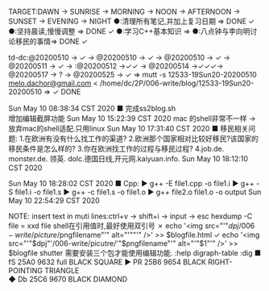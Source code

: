 TARGET:DAWN → SUNRISE → MORNING → NOON → AFTERNOON → SUNSET → EVENING → NIGHT
●:清理所有笔记,并加上复习日期 ⇒ DONE ✓
●:坚持晨读,慢慢调整 ⇒ DONE ✓ 
●:学习C++基本知识 ⇒ 
●:八点钟与李向明讨论移民的事情⇒ DONE ✓

td-dc:@20200510 → ✓ → @20200510 → ✓ → @20200510 → ✓ → @20200511 → ✓ → 
    :@20200512 →✓✓ → @20200514 →✓✓✓→ @20200517 → ? → @20200525 → ✓ ⇒ 
mutt -s 12533-19Sun20-20200510 melo.dachor@gmail.com < /home/dc/2P/006-write/blog/12533-19Sun20-20200510 ⇒ ✓ DONE


Sun May 10 08:38:34 CST 2020
    ■ 完成ss2blog.sh        
    增加编辑截屏功能
Sun May 10 15:22:39 CST 2020
    mac 的shell非常不一样 → 放弃mac的shell适配.只用linux
Sun May 10 17:31:40 CST 2020
    ■ 移民相关问题:
        1.在欧洲有没有什么找工作的渠道?
        2.欧洲那个国家相对比较好移民?该国家的移民条件是怎么样的?
        3.你在欧洲找工作的过程与移民过程?
        4.job.de. monster.de. 领英. dolc.德国日线,开元网.kaiyuan.info. 
Sun May 10 18:12:10 CST 2020


Sun May 10 18:28:02 CST 2020
    ■ Cpp:
        ▶ g++ -E file1.cpp -o file1.i
        ▶ g++ -S file1.i -o file1.s
        ▶ g++ -c file1.s -o file1.o
        ▶ g++ file2.o file1.o -o output
Sun May 10 22:54:29 CST 2020
        

NOTE:
    insert text in muti lines:ctrl+v -> shift+i -> input -> esc
    hexdump -C file = xxd file
    shell在引用值时,最好使用双引号
    ✗ echo '<img src="'"$dpj/006-write/picture/$pngfilename"'" alt="'""'" />' >> $blogfile.html
    ✓ echo '<img src="'"$dpj"'/006-write/picutre/'"$pngfilename"'" alt="'"$1"'" />' >> $blogfile
    shutter 需要安装三个包才能使用编辑功能.
    :help digraph-table :dig
    ■   	fS	25A0	9632	full BLACK SQUARE
    ▶       PR      25B6    9654    BLACK RIGHT-POINTING TRIANGLE                                                                 
    ◆       Db      25C6    9670    BLACK DIAMOND
